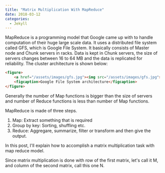 ```yaml
---
title: "Matrix Multiplication With MapReduce"
date: 2018-03-12
categories: 
  - Jekyll
---
```


MapReduce is a programming model that Google came up with to handle computation of their huge large scale data. It uses a distributed 
file system called GFS, which is Google File System. It basically consists of Master node and Chunk servers in racks. Data is kept in 
Chunk servers, the size of servers changes between 16 to 64 MB and the data is replicated for reliability. The cluster architecture is 
shown below:

```html
<figure>
    <a href="/assets/images/gfs.jpg"><img src="/assets/images/gfs.jpg"></a>
    <figcaption>Google File System architecture</figcaption>
</figure>
```

Generally the number of Map functions is bigger than the size of servers and number of Reduce functions is less than number of Map functions. 

MapReduce is made of three steps. 

1. Map: Extract something that is required
2. Group by key: Sorting, shuffling etc.
3. Reduce: Aggregare, summarize, filter or transform and then give the output.

In this post, I'll explain how to accomplish a matrix multiplication task with map reduce model. 

Since matrix multiplication is done with row of the first matrix, let's call it M, and column of the second matrix, call this one N. 


